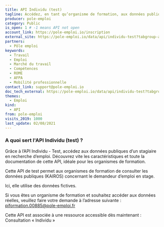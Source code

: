 ```yaml
---
title: API Individu (test)
tagline: Accédez, en tant qu’organisme de formation, aux données publiques d’un stagiaire en recherche d’emploi. Cette API test utilise des données fictives.
producer: pole-emploi
category: Public
is_open: 1 # -1 means API not open
account_link: https://pole-emploi.io/inscription
external_site: https://pole-emploi.io/data/api/individu-test?tabgroup-api=documentation&doc-section=api-doc-section-caracteristiques
partners:
  - Pôle emploi
keywords:
  - Travail
  - Emploi
  - Marché du travail
  - Compétences
  - ROME
  - AFPA
  - Mobilité professionnelle
contact_link: support@pole-emploi.io
doc_tech_external: https://pole-emploi.io/data/api/individu-test?tabgroup-api=documentation&doc-section=api-doc-section-caracteristiques
themes:
  - Emploi
kind:
  - API
from: pole-emploi
visits_2019: 1000
last_update: 02/08/2021
---
```


### A quoi sert l'API Individu (test) ?

Grâce à l’API Individu - Test, accédez aux données publiques d’un stagiaire en recherche d’emploi. Découvrez vite les caractéristiques et toute la documentation de cette API, idéale pour les organismes de formation.

Cette API de test permet aux organismes de formation de consulter les données publiques (KAIROS) concernant le demandeur d’emploi en stage.

Ici, elle utilise des données fictives.

Si vous êtes un organisme de formation et souhaitez accéder aux données réelles, veuillez faire votre demande à l’adresse suivante : piformation.00885@pole-emploi.fr

Cette API est associée à une ressource accessible dès maintenant : Consultation « Individu »
